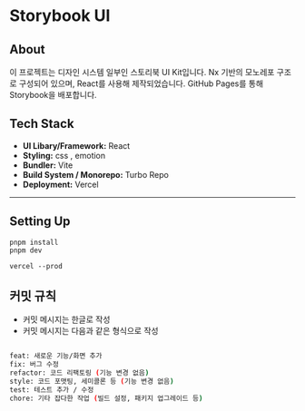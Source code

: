 # Storybook UI

## About

이 프로젝트는 디자인 시스템 일부인 스토리북 UI Kit입니다.
Nx 기반의 모노레포 구조로 구성되어 있으며, React를 사용해 제작되었습니다.
GitHub Pages를 통해 Storybook을 배포합니다.

## Tech Stack

- **UI Libary/Framework:** React
- **Styling:** css , emotion
- **Bundler:** Vite
- **Build System / Monorepo:** Turbo Repo
- **Deployment:** Vercel

---

## Setting Up

```shell
pnpm install
pnpm dev

vercel --prod
```

## 커밋 규칙

- 커밋 메시지는 한글로 작성
- 커밋 메시지는 다음과 같은 형식으로 작성

```bash

feat: 새로운 기능/화면 추가
fix: 버그 수정
refactor: 코드 리팩토링 (기능 변경 없음)
style: 코드 포맷팅, 세미콜론 등 (기능 변경 없음)
test: 테스트 추가 / 수정
chore: 기타 잡다한 작업 (빌드 설정, 패키지 업그레이드 등)
```
